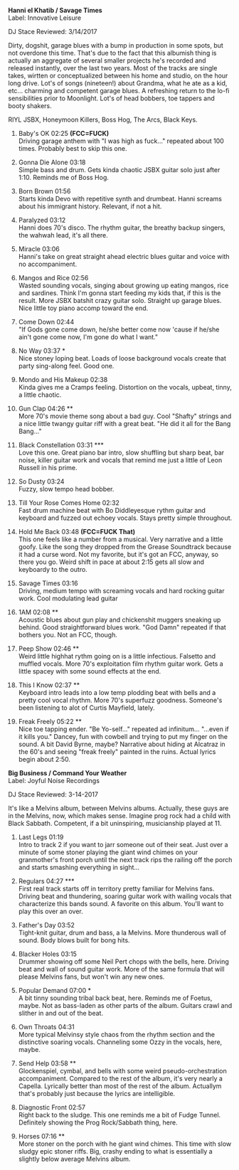 **Hanni el Khatib / Savage Times**  
Label: Innovative Leisure  

DJ Stace
Reviewed: 3/14/2017

Dirty, dogshit, garage blues with a bump in production in some spots, but not overdone this time. That's due to the fact that this albumish thing is actually an aggregate of several smaller projects he's recorded and released instantly, over the last two years. Most of the tracks are single takes, wirtten or conceptualized between his home and studio, on the hour long drive. Lot's of songs (nineteen!) about Grandma, what he ate as a kid, etc... charming and competent garage blues. A refreshing return to the lo-fi sensibilities prior to Moonlight. Lot's of head bobbers, toe tappers and booty shakers. 

RIYL JSBX, Honeymoon Killers, Boss Hog, The Arcs, Black Keys. 

1. Baby's OK 02:25 **(FCC=FUCK)**  
Driving garage anthem with "I was high as fuck..." repeated about 100 times. Probably best to skip this one. 
  
2. Gonna Die Alone 03:18  
Simple bass and drum. Gets kinda chaotic JSBX guitar solo just after 1:10. Reminds me of Boss Hog. 

3. Born Brown 01:56  
Starts kinda Devo with repetitive synth and drumbeat. Hanni screams about his immigrant history. Relevant, if not a hit.
  
4. Paralyzed 03:12  
Hanni does 70's disco. The rhythm guitar, the breathy backup singers, the wahwah lead, it's all there.

5. Miracle 03:06  
Hanni's take on great straight ahead electric blues guitar and voice with no accompaniment. 

6. Mangos and Rice 02:56  
Wasted sounding vocals, singing about growing up eating mangos, rice and sardines. Think I'm gonna start feeding my kids that, if this is the result. More JSBX batshit crazy guitar solo. Straight up garage blues. Nice little toy piano accomp toward the end. 

7. Come Down 02:44  
"If Gods gone come down, he/she better come now 'cause if he/she ain't gone come now, I'm gone do what I want."

8. No Way 03:37 *   
Nice stoney loping beat. Loads of loose background vocals create that party sing-along feel. Good one. 

9. Mondo and His Makeup 02:38  
Kinda gives me a Cramps feeling. Distortion on the vocals, upbeat, tinny, a little chaotic. 

10. Gun Clap 04:26 **  
More 70's movie theme song about a bad guy. Cool "Shafty" strings and a nice little twangy guitar riff with a great beat. "He did it all for the Bang Bang..."
 
11. Black Constellation 03:31  ***  
Love this one. Great piano bar intro, slow shuffling but sharp beat, bar noise, killer guitar work and vocals that remind me just a little of Leon Russell in his prime. 

12. So Dusty 03:24  
Fuzzy, slow tempo head bobber. 
 
13. Till Your Rose Comes Home 02:32  
Fast drum machine beat with Bo Diddleyesque rythm guitar and keyboard and fuzzed out echoey vocals. Stays pretty simple throughout. 

14. Hold Me Back 03:48  **(FCC=FUCK That)**  
This one feels like a number from a musical. Very narrative and a little goofy. Like the song they dropped from the Grease Soundtrack because it had a curse word. Not my favorite, but it's got an FCC, anyway, so there you go. Weird shift in pace at about 2:15 gets all slow and keyboardy to the outro. 

15. Savage Times 03:16  
Driving, medium tempo with screaming vocals and hard rocking guitar work. Cool modulating lead guitar

16. 1AM 02:08 **  
Acoustic blues about gun play and chickenshit muggers sneaking up behind. Good straightforward blues work. "God Damn" repeated if that bothers you. Not an FCC, though. 
 
17. Peep Show 02:46 **   
Weird little highhat rythm going on is a little infectious. Falsetto and muffled vocals. More 70's exploitation film rhythm guitar work. Gets a little spacey with some sound effects at the end. 

18. This I Know 02:37  **  
Keyboard intro leads into a low temp plodding beat with bells and a pretty cool vocal rhythm. More 70's superfuzz goodness. Someone's been listening to alot of Curtis Mayfield, lately. 

19. Freak Freely 05:22  **  
Nice toe tapping ender. "Be Yo-self..." repeated ad infinitum... "...even if it kills you." Dancey, fun with cowbell and trying to put my finger on the sound. A bit David Byrne, maybe? Narrative about hiding at Alcatraz in the 60's and seeing "freak freely" painted in the ruins.  Actual lyrics begin about 2:50. 


**Big Business / Command Your Weather**  
Label: Joyful Noise Recordings

DJ Stace
Reviewed: 3-14-2017

It's like a Melvins album, between Melvins albums. Actually, these guys are in the Melvins, now, which makes sense. Imagine prog rock had a child with Black Sabbath. Competent, if a bit uninspiring, musicianship played at 11.

1. Last Legs 01:19  
Intro to track 2 if you want to jarr someone out of their seat. Just over a minute of some stoner playing the giant wind chimes on your granmother's front porch until the next track rips the railing off the porch and starts smashing everything in sight...

2. Regulars 04:27 ***  
First real track starts off in territory pretty familiar for Melvins fans. Driving beat and thundering, soaring guitar work with wailing vocals that characterize this bands sound. A favorite on this album. You'll want to play this over an over. 

3. Father's Day 03:52  
Tight-knit guitar, drum and bass, a la Melvins. More thunderous wall of sound. Body blows built for bong hits. 

4. Blacker Holes 03:15    
Drummer showing off some Neil Pert chops with the bells, here. Driving beat and wall of sound guitar work. More of the same formula that will please Melvins fans, but won't win any new ones.

5. Popular Demand 07:00 *  
A bit tinny sounding tribal back beat, here. Reminds me of Foetus, maybe. Not as bass-laden as other parts of the album. Guitars crawl and slither in and out of the beat. 

6. Own Throats 04:31  
More typical Melvinsy style chaos from the rhythm section and the distinctive soaring vocals. Channeling some Ozzy in the vocals, here, maybe. 

7. Send Help 03:58 **  
Glockenspiel, cymbal, and bells with some weird pseudo-orchestration accompaniment. Compared to the rest of the album, it's very nearly a Capella. Lyrically better than most of the rest of the album. Actuallym that's probably just because the lyrics are intelligible. 

8. Diagnostic Front 02:57  
Right back to the sludge. This one reminds me a bit of Fudge Tunnel. Definitely showing the Prog Rock/Sabbath thing, here. 

9. Horses 07:16 **  
More stoner on the porch with he giant wind chimes. This time with slow sludgy epic stoner riffs. Big, crashy ending to what is essentially a slightly below average Melvins album. 
